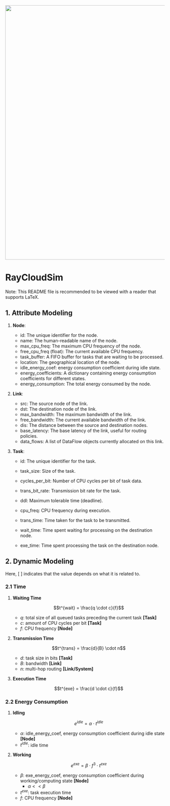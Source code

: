 <div style="text-align: center;">
  <img src="https://github.com/ZhangRui111/RayCloudSim/blob/main/docs/imgs/logo_long.jpg" alt="" width="800"/>
</div>

# RayCloudSim

Note: This README file is recommended to be viewed with a reader that supports LaTeX.

## 1. Attribute Modeling

1. **Node**:
    - id: The unique identifier for the node.
    - name: The human-readable name of the node.
    - max_cpu_freq: The maximum CPU frequency of the node.
    - free_cpu_freq (float): The current available CPU frequency.
    - task_buffer: A FIFO buffer for tasks that are waiting to be processed.
    - location: The geographical location of the node.
    - idle_energy_coef: energy consumption coefficient during idle state.
    - energy_coefficients: A dictionary containing energy consumption coefficients for different states.
    - energy_consumption: The total energy consumed by the node.

2. **Link**:
    - src: The source node of the link.
    - dst: The destination node of the link.
    - max_bandwidth: The maximum bandwidth of the link.
    - free_bandwidth: The current available bandwidth of the link.
    - dis: The distance between the source and destination nodes.
    - base_latency: The base latency of the link, useful for routing policies.
    - data_flows: A list of DataFlow objects currently allocated on this link.

3. **Task**:
    - id: The unique identifier for the task.
    - task_size: Size of the task.
    - cycles_per_bit: Number of CPU cycles per bit of task data.
    - trans_bit_rate: Transmission bit rate for the task.
    - ddl: Maximum tolerable time (deadline).

    - cpu_freq: CPU frequency during execution.

    - trans_time: Time taken for the task to be transmitted.
    - wait_time: Time spent waiting for processing on the destination node.
    - exe_time: Time spent processing the task on the destination node.

## 2. Dynamic Modeling

Here, [ ] indicates that the value depends on what it is related to.

### 2.1 Time

1. **Waiting Time**

    $$t^{wait} = \frac{q \cdot c}{f}$$

    - $q$: total size of all queued tasks preceding the current task **[Task]**
    - $c$: amount of CPU cycles per bit **[Task]**
    - $f$: CPU frequency **[Node]**

2. **Transmission Time**

    $$t^{trans} = \frac{d}{B} \cdot n$$

    - $d$: task size in bits **[Task]**
    - $B$: bandwidth **[Link]**
    - $n$: multi-hop routing **[Link/System]**

3. **Execution Time**

    $$t^{exe} = \frac{d \cdot c}{f}$$

### 2.2 Energy Consumption

1. **Idling**

    $$e^{idle} = \alpha \cdot t^{idle}$$

    - $\alpha$: idle_energy_coef, energy consumption coefficient during idle state **[Node]**
    - $t^{idle}$: idle time

2. **Working**

    $$e^{exe} = \beta \cdot f^3 \cdot t^{exe}$$

    - $\beta$: exe_energy_coef, energy consumption coefficient during working/computing state **[Node]**
        - $\alpha << \beta$
    - $t^{exe}$: task execution time
    - $f$: CPU frequency **[Node]**
